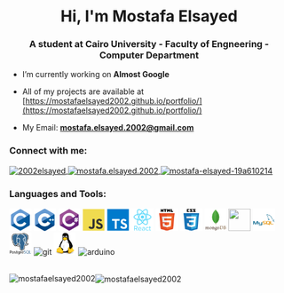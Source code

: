 <h1 align="center">Hi, I'm Mostafa Elsayed</h1>
<h3 align="center">A student at Cairo University - Faculty of Engneering - Computer Department</h3>

- I’m currently working on **Almost Google**

- All of my projects are available at [https://mostafaelsayed2002.github.io/portfolio/](https://mostafaelsayed2002.github.io/portfolio/)

- My Email: **mostafa.elsayed.2002@gmail.com**

<h3 align="left">Connect with me:</h3>


<a href="https://twitter.com/2002elsayed" target="blank">
<img align="center" src="https://raw.githubusercontent.com/rahuldkjain/github-profile-readme-generator/master/src/images/icons/Social/twitter.svg" alt="2002elsayed" height="30" width="40" />
</a>

<a href="https://fb.com/mostafa.elsayed.2002" target="blank">
<img align="center" src="https://raw.githubusercontent.com/rahuldkjain/github-profile-readme-generator/master/src/images/icons/Social/facebook.svg" alt="mostafa.elsayed.2002" height="30" width="40" />
</a>


<a href="https://linkedin.com/in/mostafa-elsayed-19a610214" target="blank">
<img align="center" src="https://raw.githubusercontent.com/rahuldkjain/github-profile-readme-generator/master/src/images/icons/Social/linked-in-alt.svg" alt="mostafa-elsayed-19a610214" height="30" width="40" />
</a>



<h3 align="left">Languages and Tools:</h3>


<div align="left">   
  
  <img src="https://raw.githubusercontent.com/devicons/devicon/master/icons/c/c-original.svg" width="40" height="40"/>
 
  <img src="https://raw.githubusercontent.com/devicons/devicon/master/icons/cplusplus/cplusplus-original.svg" width="40" height="40">  
 
  <img src="https://raw.githubusercontent.com/devicons/devicon/master/icons/csharp/csharp-original.svg"  width="40" height="40"/> 
 


  <img src="https://raw.githubusercontent.com/devicons/devicon/master/icons/javascript/javascript-original.svg" width="40" height="40"/>  
    
   
 
   <img src="https://raw.githubusercontent.com/devicons/devicon/master/icons/typescript/typescript-original.svg"  width="40" height="40"/> 
    
  <img src="https://raw.githubusercontent.com/devicons/devicon/master/icons/react/react-original-wordmark.svg"  width="40" height="40"/>    
 

   <img src="https://raw.githubusercontent.com/devicons/devicon/master/icons/html5/html5-original-wordmark.svg" width="40" height="40"/> 


  <img src="https://raw.githubusercontent.com/devicons/devicon/master/icons/css3/css3-original-wordmark.svg"  width="40" height="40"/>




  <img src="https://raw.githubusercontent.com/devicons/devicon/master/icons/mongodb/mongodb-original-wordmark.svg" width="40" height="40"/> 
  
    
  <img  src= "https://www.svgrepo.com/show/303229/microsoft-sql-server-logo.svg" width="40" height="40"  />


  <img src="https://raw.githubusercontent.com/devicons/devicon/master/icons/mysql/mysql-original-wordmark.svg" alt="mysql" width="40" height="40"/>  

  <img src="https://raw.githubusercontent.com/devicons/devicon/master/icons/postgresql/postgresql-original-wordmark.svg" alt="postgresql" width="40" />
  
  <img src="https://www.vectorlogo.zone/logos/git-scm/git-scm-icon.svg" alt="git" width="40" height="40"/>

  <img src="https://raw.githubusercontent.com/devicons/devicon/master/icons/linux/linux-original.svg" alt="linux" width="40" height="40"/>

  <img src="https://cdn.worldvectorlogo.com/logos/arduino-1.svg" alt="arduino" width="40" height="40"/>

</div>

<br/>

<p>

<img align="left" src="https://github-readme-stats.vercel.app/api/top-langs?username=mostafaelsayed2002&show_icons=true&locale=en&layout=compact" alt="mostafaelsayed2002" />

<img align="center" src="https://github-readme-stats.vercel.app/api?username=mostafaelsayed2002&show_icons=true&locale=en" alt="mostafaelsayed2002"/>

</p>
